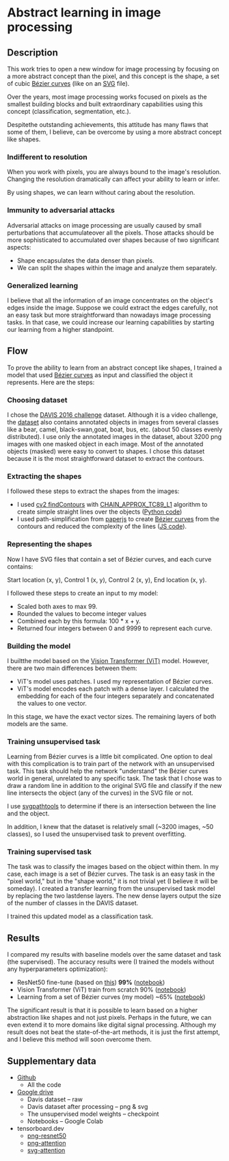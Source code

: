 # Abstract learning in image processing

## Description

This work tries to open a new window for image processing by focusing on a more abstract concept than the pixel, and this concept is the shape, a set of cubic [Bézier curves](https://en.wikipedia.org/wiki/B%C3%A9zier_curve) (like on an [SVG](https://en.wikipedia.org/wiki/Scalable_Vector_Graphics) file).

Over the years, most image processing works focused on pixels as the smallest building blocks and built extraordinary capabilities using this concept (classification, segmentation, etc.).

Despitethe outstanding achievements, this attitude has many flaws that some of them, I believe, can be overcome by using a more abstract concept like shapes.

### Indifferent to resolution

When you work with pixels, you are always bound to the image&#39;s resolution. Changing the resolution dramatically can affect your ability to learn or infer.

By using shapes, we can learn without caring about the resolution.

### Immunity to adversarial attacks

Adversarial attacks on image processing are usually caused by small perturbations that accumulateover all the pixels. Those attacks should be more sophisticated to accumulated over shapes because of two significant aspects:

- Shape encapsulates the data denser than pixels.
- We can split the shapes within the image and analyze them separately.

### Generalized learning

I believe that all the information of an image concentrates on the object&#39;s edges inside the image. Suppose we could extract the edges carefully, not an easy task but more straightforward than nowadays image processing tasks. In that case, we could increase our learning capabilities by starting our learning from a higher standpoint.

## Flow

To prove the ability to learn from an abstract concept like shapes, I trained a model that used [Bézier curves](https://en.wikipedia.org/wiki/B%C3%A9zier_curve) as input and classified the object it represents. Here are the steps:

### Choosing dataset

I chose the [DAVIS 2016 challenge](https://davischallenge.org/) dataset. Although it is a video challenge, the [dataset](https://graphics.ethz.ch/Downloads/Data/Davis/DAVIS-data.zip) also contains annotated objects in images from several classes like a bear, camel, black-swan,goat, boat, bus, etc. (about 50 classes evenly distributed). I use only the annotated images in the dataset, about 3200 png images with one masked object in each image. Most of the annotated objects (masked) were easy to convert to shapes. I chose this dataset because it is the most straightforward dataset to extract the contours.

### Extracting the shapes

I followed these steps to extract the shapes from the images:

- I used [cv2 findContours](https://docs.opencv.org/4.5.2/d3/dc0/group__imgproc__shape.html#gadf1ad6a0b82947fa1fe3c3d497f260e0) with [CHAIN\_APPROX\_TC89\_L1](https://docs.opencv.org/3.4/d3/dc0/group__imgproc__shape.html#ga4303f45752694956374734a03c54d5ff) algorithm to create simple straight lines over the objects ([Python code](https://github.com/YossiAsher/abstract-learning-in-image-processing/blob/main/pre_processing.ipynb))
- I used path-simplification from [paperjs](http://paperjs.org/examples/path-simplification/) to create [Bézier curves](https://en.wikipedia.org/wiki/B%C3%A9zier_curve) from the contours and reduced the complexity of the lines ([JS code](https://github.com/YossiAsher/abstract-learning-in-image-processing/tree/main/path-simplification)).

### Representing the shapes

Now I have SVG files that contain a set of Bézier curves, and each curve contains:

Start location (x, y), Control 1 (x, y), Control 2 (x, y), End location (x, y).

I followed these steps to create an input to my model:

- Scaled both axes to max 99.
- Rounded the values to become integer values
- Combined each by this formula: 100 * x + y.
- Returned four integers between 0 and 9999 to represent each curve.

### Building the model

I builtthe model based on the [Vision Transformer (ViT)](https://keras.io/examples/vision/image_classification_with_vision_transformer/) model. However, there are two main differences between them:

- ViT&#39;s model uses patches. I used my representation of Bézier curves.
- ViT&#39;s model encodes each patch with a dense layer. I calculated the embedding for each of the four integers separately and concatenated the values to one vector.

In this stage, we have the exact vector sizes. The remaining layers of both models are the same.

### Training unsupervised task

Learning from Bézier curves is a little bit complicated. One option to deal with this complication is to train part of the network with an unsupervised task. This task should help the network &quot;understand&quot; the Bézier curves world in general, unrelated to any specific task. The task that I chose was to draw a random line in addition to the original SVG file and classify if the new line intersects the object (any of the curves) in the SVG file or not.

I use [svgpathtools](https://github.com/mathandy/svgpathtools) to determine if there is an intersection between the line and the object.

In addition, I knew that the dataset is relatively small (~3200 images, ~50 classes), so I used the unsupervised task to prevent overfitting.

### Training supervised task

The task was to classify the images based on the object within them. In my case, each image is a set of Bézier curves. The task is an easy task in the &quot;pixel world,&quot; but in the &quot;shape world,&quot; it is not trivial yet (I believe it will be someday). I created a transfer learning from the unsupervised task model by replacing the two lastdense layers. The new dense layers output the size of the number of classes in the DAVIS dataset.

I trained this updated model as a classification task.

## Results

I compared my results with baseline models over the same dataset and task (the supervised). The accuracy results were (I trained the models without any hyperparameters optimization):

- ResNet50 fine-tune (based on [this](https://www.tensorflow.org/tutorials/images/transfer_learning)) **99%** ([notebook](https://github.com/YossiAsher/abstract-learning-in-image-processing/blob/main/png_resnet50.ipynb))
- Vision Transformer (ViT) train from scratch 90% ([notebook](https://github.com/YossiAsher/abstract-learning-in-image-processing/blob/main/png_attention.ipynb))
- Learning from a set of Bézier curves (my model) ~65% ([notebook](https://github.com/YossiAsher/abstract-learning-in-image-processing/blob/main/svg_attention.ipynb))

The significant result is that it is possible to learn based on a higher abstraction like shapes and not just pixels. Perhaps in the future, we can even extend it to more domains like digital signal processing. Although my result does not beat the state-of-the-art methods, it is just the first attempt, and I believe this method will soon overcome them.

## Supplementary data

- [Github](https://github.com/YossiAsher/abstract-learning-in-image-processing)
  - All the code
- [Google drive](https://drive.google.com/drive/folders/1ZsacrKz1ZspmKT2BeqZmVPfd1qBLGpLe?usp=sharing)
  - Davis dataset – raw
  - Davis dataset after processing – png &amp; svg
  - The unsupervised model weights – checkpoint
  - Notebooks – Google Colab
- tensorboard.dev
  - [png-resnet50](https://tensorboard.dev/experiment/BAQYiz1cQZu1AObMMJW9gw)
  - [png-attention](https://tensorboard.dev/experiment/gNuz3aKRTlWmQjcVzyhlaw)
  - [svg-attention](https://tensorboard.dev/experiment/ZwIA1zTzSDC7Jpn4SGSmRQ)
